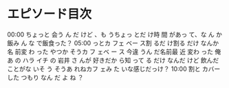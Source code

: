 # エピソード目次

00:00  ちょっと 会う ん だ けど 、も うちょっ とだ け時 間 があっ て、な ん か飯み ん な で飯食った？
05:00 っとカ フェ ベー ス割 るだ け割る だけ なんか名 前変 わ った やつか そうカ フ ェベ ー ス 今違 うん だ名前最 近 変わ った 俺あ の ハラ イチ の 岩井 さ んが 好きだか ら知 って る だけ なんだ けど 飲んだ ことがな いそ う そうあ れねカフ ェみ た いな感じだっけ？
10:00  割と カバー した つもり なん だ よ ね ？